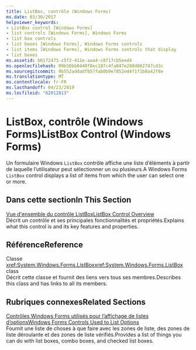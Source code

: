 ```yaml
---
title: ListBox, contrôle (Windows Forms)
ms.date: 03/30/2017
helpviewer_keywords:
- ListBox control [Windows Forms]
- list controls [Windows Forms], Windows Forms
- list box controls
- list boxes [Windows Forms], Windows Forms controls
- list items [Windows Forms], Windows Forms controls that display
- list boxes
ms.assetid: b0172473-c5f2-411e-aaa4-c8f17cb5eed4
ms.openlocfilehash: 09b58bb0440f8ec187c4fa047e280d802747cd3c
ms.sourcegitcommit: 9b552addadfb57fab0b9e7852ed4f1f1b8a42f8e
ms.translationtype: MT
ms.contentlocale: fr-FR
ms.lasthandoff: 04/23/2019
ms.locfileid: "62012813"
---
```

# <a name="listbox-control-windows-forms"></a><span data-ttu-id="06261-102">ListBox, contrôle (Windows Forms)</span><span class="sxs-lookup"><span data-stu-id="06261-102">ListBox Control (Windows Forms)</span></span>
<span data-ttu-id="06261-103">Un formulaire Windows `ListBox` contrôle affiche une liste d’éléments à partir de laquelle l’utilisateur peut sélectionner un ou plusieurs.</span><span class="sxs-lookup"><span data-stu-id="06261-103">A Windows Forms `ListBox` control displays a list of items from which the user can select one or more.</span></span>  
  
## <a name="in-this-section"></a><span data-ttu-id="06261-104">Dans cette section</span><span class="sxs-lookup"><span data-stu-id="06261-104">In This Section</span></span>  
 [<span data-ttu-id="06261-105">Vue d'ensemble du contrôle ListBox</span><span class="sxs-lookup"><span data-stu-id="06261-105">ListBox Control Overview</span></span>](listbox-control-overview-windows-forms.md)  
 <span data-ttu-id="06261-106">Décrit un contrôle et ses principales fonctionnalités et propriétés.</span><span class="sxs-lookup"><span data-stu-id="06261-106">Explains what this control is and its key features and properties.</span></span>  
  
## <a name="reference"></a><span data-ttu-id="06261-107">Référence</span><span class="sxs-lookup"><span data-stu-id="06261-107">Reference</span></span>  
 <span data-ttu-id="06261-108">Classe <xref:System.Windows.Forms.ListBox></span><span class="sxs-lookup"><span data-stu-id="06261-108"><xref:System.Windows.Forms.ListBox> class</span></span>  
 <span data-ttu-id="06261-109">Décrit cette classe et fournit des liens vers tous ses membres.</span><span class="sxs-lookup"><span data-stu-id="06261-109">Describes this class and has links to all its members.</span></span>  
  
## <a name="related-sections"></a><span data-ttu-id="06261-110">Rubriques connexes</span><span class="sxs-lookup"><span data-stu-id="06261-110">Related Sections</span></span>  
 [<span data-ttu-id="06261-111">Contrôles Windows Forms utilisés pour l’affichage de listes d’options</span><span class="sxs-lookup"><span data-stu-id="06261-111">Windows Forms Controls Used to List Options</span></span>](windows-forms-controls-used-to-list-options.md)  
 <span data-ttu-id="06261-112">Fournit une liste de choses à que faire avec les zones de liste, des zones de liste déroulante et des zones de liste vérifiés.</span><span class="sxs-lookup"><span data-stu-id="06261-112">Provides a list of things you can do with list boxes, combo boxes, and checked list boxes.</span></span>
